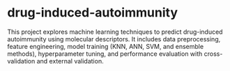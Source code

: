 # drug-induced-autoimmunity
This project explores machine learning techniques to predict drug-induced autoimmunity using molecular descriptors. It includes data preprocessing, feature engineering, model training (KNN, ANN, SVM, and ensemble methods), hyperparameter tuning, and performance evaluation with cross-validation and external validation.
